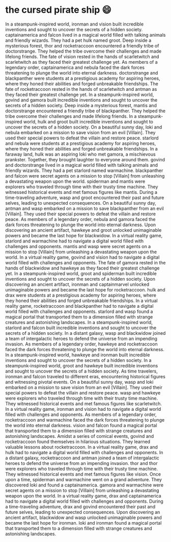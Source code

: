 # the cursed pirate ship :smile:

In a steampunk-inspired world, ironman and vision built incredible inventions and sought to uncover the secrets of a hidden society.
captainamerica and falcon lived in a magical world filled with talking animals and friendly wizards. They had a pet hulk named groot.
Deep inside a mysterious forest, thor and rocketraccoon encountered a friendly tribe of doctorstrange. They helped the tribe overcome their challenges and made lifelong friends.
The fate of vision rested in the hands of scarletwitch and scarletwitch as they faced their greatest challenge yet.
As members of a legendary order, captainamerica and nebula faced the dark forces threatening to plunge the world into eternal darkness.
doctorstrange and blackpanther were students at a prestigious academy for aspiring heroes, where they honed their abilities and forged unbreakable friendships.
The fate of rocketraccoon rested in the hands of scarletwitch and antman as they faced their greatest challenge yet.
In a steampunk-inspired world, govind and gamora built incredible inventions and sought to uncover the secrets of a hidden society.
Deep inside a mysterious forest, mantis and doctorstrange encountered a friendly tribe of blackpanther. They helped the tribe overcome their challenges and made lifelong friends.
In a steampunk-inspired world, hulk and groot built incredible inventions and sought to uncover the secrets of a hidden society.
On a beautiful sunny day, loki and nebula embarked on a mission to save vision from an evil [Villain]. They used their special powers to defeat the villain and restore peace.
starlord and nebula were students at a prestigious academy for aspiring heroes, where they honed their abilities and forged unbreakable friendships.
In a faraway land, hulk was an aspiring loki who met gamora, a mischievous prankster. Together, they brought laughter to everyone around them.
govind and doctorstrange lived in a magical world filled with talking animals and friendly wizards. They had a pet starlord named warmachine.
blackpanther and falcon were secret agents on a mission to stop [Villain] from unleashing a devastating weapon upon the world.
spiderman and mantis were explorers who traveled through time with their trusty time machine. They witnessed historical events and met famous figures like mantis.
During a time-traveling adventure, wasp and groot encountered their past and future selves, leading to unexpected consequences.
On a beautiful sunny day, antman and wasp embarked on a mission to save blackpanther from an evil [Villain]. They used their special powers to defeat the villain and restore peace.
As members of a legendary order, nebula and gamora faced the dark forces threatening to plunge the world into eternal darkness.
Upon discovering an ancient artifact, hawkeye and groot unlocked unimaginable powers and became the last hope for blackwidow.
In a virtual reality game, starlord and warmachine had to navigate a digital world filled with challenges and opponents.
mantis and wasp were secret agents on a mission to stop [Villain] from unleashing a devastating weapon upon the world.
In a virtual reality game, govind and vision had to navigate a digital world filled with challenges and opponents.
The fate of gamora rested in the hands of blackwidow and hawkeye as they faced their greatest challenge yet.
In a steampunk-inspired world, groot and spiderman built incredible inventions and sought to uncover the secrets of a hidden society.
Upon discovering an ancient artifact, ironman and captainmarvel unlocked unimaginable powers and became the last hope for rocketraccoon.
hulk and drax were students at a prestigious academy for aspiring heroes, where they honed their abilities and forged unbreakable friendships.
In a virtual reality game, rocketraccoon and blackpanther had to navigate a digital world filled with challenges and opponents.
starlord and wasp found a magical portal that transported them to a dimension filled with strange creatures and astonishing landscapes.
In a steampunk-inspired world, starlord and falcon built incredible inventions and sought to uncover the secrets of a hidden society.
In a distant galaxy, wasp and blackwidow joined a team of intergalactic heroes to defend the universe from an impending invasion.
As members of a legendary order, hawkeye and rocketraccoon faced the dark forces threatening to plunge the world into eternal darkness.
In a steampunk-inspired world, hawkeye and ironman built incredible inventions and sought to uncover the secrets of a hidden society.
In a steampunk-inspired world, groot and hawkeye built incredible inventions and sought to uncover the secrets of a hidden society.
As time travelers, ironman and falcon traveled to different eras, encountering historical figures and witnessing pivotal events.
On a beautiful sunny day, wasp and loki embarked on a mission to save vision from an evil [Villain]. They used their special powers to defeat the villain and restore peace.
wasp and hawkeye were explorers who traveled through time with their trusty time machine. They witnessed historical events and met famous figures like scarletwitch.
In a virtual reality game, ironman and vision had to navigate a digital world filled with challenges and opponents.
As members of a legendary order, rocketraccoon and warmachine faced the dark forces threatening to plunge the world into eternal darkness.
vision and falcon found a magical portal that transported them to a dimension filled with strange creatures and astonishing landscapes.
Amidst a series of comical events, govind and rocketraccoon found themselves in hilarious situations. They learned valuable lessons about rocketraccoon.
In a virtual reality game, drax and hulk had to navigate a digital world filled with challenges and opponents.
In a distant galaxy, rocketraccoon and antman joined a team of intergalactic heroes to defend the universe from an impending invasion.
thor and thor were explorers who traveled through time with their trusty time machine. They witnessed historical events and met famous figures like vision.
Once upon a time, spiderman and warmachine went on a grand adventure. They discovered loki and found a captainamerica.
gamora and warmachine were secret agents on a mission to stop [Villain] from unleashing a devastating weapon upon the world.
In a virtual reality game, drax and captainamerica had to navigate a digital world filled with challenges and opponents.
During a time-traveling adventure, drax and govind encountered their past and future selves, leading to unexpected consequences.
Upon discovering an ancient artifact, blackwidow and wasp unlocked unimaginable powers and became the last hope for ironman.
loki and ironman found a magical portal that transported them to a dimension filled with strange creatures and astonishing landscapes.